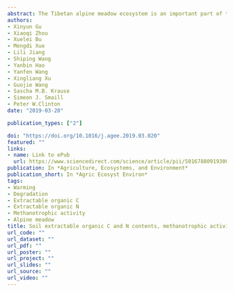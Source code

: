 ```yaml
---
abstract: The Tibetan alpine meadow ecosystem is an important part of the Eurasian grasslands and is experiencing intense warming at approximately three times the global warming rate and rapid degradation. However, little is known about the effect of warming and degradation and their interactions on ecosystem functions like soil carbon (C) and nitrogen (N) pools and methane (CH4) uptake in this region. Here, we selected a long-term simulated warming site in a Tibetan alpine meadow with different degradation levels. After 4 years of warming, we analyzed soil total C (TC) and total N (TN) contents, extractable organic C (EOC) and extractable organic N (EON) contents as well as methanotrophic activity, abundance and community structure. Soil EOC and EON contents were measured through hot water extraction, whereas methanotrophic activity was measured along a gradient of CH4 concentrations in laboratory incubations. Michaelis–Menten kinetics analysis [maximal rate of velocity (Vmax) and half-saturation constant (Km)] was used to quantify changes in methanotrophic activity among the treatments. Active methanotrophic communities in the natural soils were measured via DNA-based stable isotope probing (SIP). The results showed that warming significantly increased soil EON contents, whereas degradation significantly decreased soil TC and TN contents, and EOC and EON contents. Methanotrophic activity was significantly lower at different levels of degradation but no significant effects were observed under warming. Changes in soil methanotrophic abundance among the treatments followed the same trend, but warming and degradation had no interactive effects on methanotrophic activity and abundance. Active methanotrophic communities in the natural meadow soils were dominated by Methylosinus (a Type II methanotroph). In conclusion, our results indicate that soil C and N pools and CH4 oxidation capability were influenced more strongly by degradation than warming. However, warming may have an additional effect on the stability of these important ecosystem processes, regardless of degradation in this region.
authors:
- Xinyun Gu
- Xiaoqi Zhou
- Xuelei Bu 
- Mengdi Xue
- Lili Jiang
- Shiping Wang
- Yanbin Hao
- Yanfen Wang
- Xingliang Xu
- Guojie Wang
- Sascha M.B. Krause
- Simeon J. Smaill
- Peter W.Clinton
date: "2019-03-20"

publication_types: ["2"]

doi: "https://doi.org/10.1016/j.agee.2019.03.020"
featured: ""
links:
- name: Link to ePub
  url: https://www.sciencedirect.com/science/article/pii/S0167880919300787
publication: In *Agriculture, Ecosystems, and Environment*
publication_short: In *Agric Ecosyst Environ*  
tags:
- Warming 
- Degradation 
- Extractable organic C 
- Extractable organic N 
- Methanotrophic activity 
- Alpine meadow
title: Soil extractable organic C and N contents, methanotrophic activity under warming and degradation in a Tibetan alpine meadow
url_code: ""
url_dataset: ""
url_pdf: ""
url_poster: ""
url_project: ""
url_slides: ""
url_source: ""
url_video: ""
---
```

